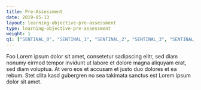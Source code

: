 ```yaml
---
title: Pre-Assessment 
date: 2019-05-13
layout: learning-objective-pre-assessment
type: learning-objective-pre-assessment
weight: 1
q1: ["SENTINAL_0", "SENTINAL_1", "SENTINAL_2", "SENTINAL_3", "SENTINAL_4"]
---
```

Foo
Lorem ipsum dolor sit amet, consetetur sadipscing elitr, sed diam nonumy eirmod
tempor invidunt ut labore et dolore magna aliquyam erat, sed diam voluptua. At
vero eos et accusam et justo duo dolores et ea rebum. Stet clita kasd gubergren
no sea takimata sanctus est Lorem ipsum dolor sit amet.


